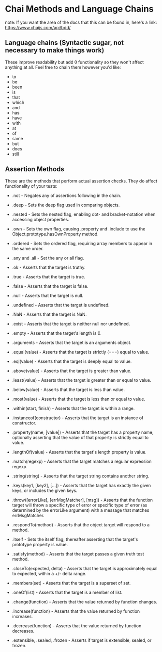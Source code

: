 # Chai Methods and Language Chains

note: If you want the area of the docs that this can be found in, here's a link:
https://www.chaijs.com/api/bdd/

## Language chains (Syntactic sugar, not necessary to make things work)

These improve readability but add 0 functionality so they won't affect anything at all. Feel free to chain them however you'd like:

- to
- be
- been
- is
- that
- which
- and
- has
- have
- with
- at
- of
- same
- but
- does
- still

## Assertion Methods

These are the methods that perform actual assertion checks. They do affect functionality of your tests:

- .not - Negates any of assertions following in the chain.

- .deep - Sets the deep flag used in comparing objects.
- .nested - Sets the nested flag, enabling dot- and bracket-notation when accessing object properties.
- .own - Sets the own flag, causing .property and .include to use the Object.prototype.hasOwnProperty method.
- .ordered - Sets the ordered flag, requiring array members to appear in the same order.
- .any and .all - Set the any or all flag.
- .ok - Asserts that the target is truthy.
- .true - Asserts that the target is true.
- .false - Asserts that the target is false.
- .null - Asserts that the target is null.
- .undefined - Asserts that the target is undefined.
- .NaN - Asserts that the target is NaN.
- .exist - Asserts that the target is neither null nor undefined.
- .empty - Asserts that the target's length is 0.
- .arguments - Asserts that the target is an arguments object.
- .equal(value) - Asserts that the target is strictly (===) equal to value.
- .eql(value) - Asserts that the target is deeply equal to value.
- .above(value) - Asserts that the target is greater than value.
- .least(value) - Asserts that the target is greater than or equal to value.
- .below(value) - Asserts that the target is less than value.
- .most(value) - Asserts that the target is less than or equal to value.
- .within(start, finish) - Asserts that the target is within a range.
- .instanceof(constructor) - Asserts that the target is an instance of constructor.
- .property(name, [value]) - Asserts that the target has a property name, optionally asserting that the value of that property is strictly equal to value.
- .lengthOf(value) - Asserts that the target's length property is value.
- .match(regexp) - Asserts that the target matches a regular expression regexp.
- .string(string) - Asserts that the target string contains another string.
- .keys(key1, [key2], [...]) - Asserts that the target has exactly the given keys, or includes the given keys.
- .throw([errorLike], [errMsgMatcher], [msg]) - Asserts that the function target will throw a specific type of error or specific type of error (as determined by the errorLike argument) with a message that matches errMsgMatcher.
- .respondTo(method) - Asserts that the object target will respond to a method.
- .itself - Sets the itself flag, thereafter asserting that the target's prototype property is value.
- .satisfy(method) - Asserts that the target passes a given truth test method.
- .closeTo(expected, delta) - Asserts that the target is approximately equal to expected, within a +/- delta range.
- .members(set) - Asserts that the target is a superset of set.
- .oneOf(list) - Asserts that the target is a member of list.
- .change(function) - Asserts that the value returned by function changes.
- .increase(function) - Asserts that the value returned by function increases.
- .decrease(function) - Asserts that the value returned by function decreases.
- .extensible, .sealed, .frozen - Asserts if target is extensible, sealed, or frozen.
